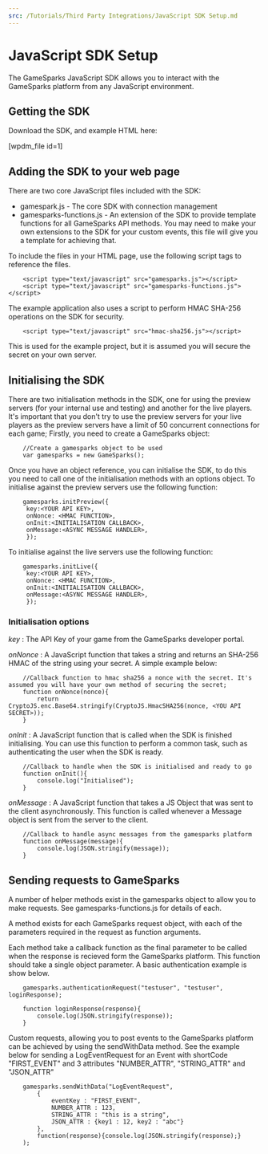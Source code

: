```yaml
---
src: /Tutorials/Third Party Integrations/JavaScript SDK Setup.md
---
```


# JavaScript SDK Setup

The GameSparks JavaScript SDK allows you to interact with the GameSparks platform from any JavaScript environment.

## Getting the SDK

Download the SDK, and example HTML here:

[wpdm_file id=1]

## Adding the SDK to your web page

There are two core JavaScript files included with the SDK:

* gamespark.js - The core SDK with connection management
* gamesparks-functions.js - An extension of the SDK to provide template functions for all GameSparks API methods. You may need to make your own extensions to the SDK for your custom events, this file will give you a template for achieving that.

To include the files in your HTML page, use the following script tags to reference the files.

```
    <script type="text/javascript" src="gamesparks.js"></script>
    <script type="text/javascript" src="gamesparks-functions.js"></script>
```

The example application also uses a script to perform HMAC SHA-256 operations on the SDK for security.

```
    <script type="text/javascript" src="hmac-sha256.js"></script>
```

This is used for the example project, but it is assumed you will secure the secret on your own server.

## Initialising the SDK

There are two initialisation methods in the SDK, one for using the preview servers (for your internal use and testing) and another for the live players. It's important that you don't try to use the preview servers for your live players as the preview servers have a limit of 50 concurrent connections for each game; Firstly, you need to create a GameSparks object:

```
    //Create a gamesparks object to be used
    var gamesparks = new GameSparks();
```

Once you have an object reference, you can initialise the SDK, to do this you need to call one of the initialisation methods with an options object. To initialise against the preview servers use the following function:

```
    gamesparks.initPreview({
     key:<YOUR API KEY>,
     onNonce: <HMAC FUNCTION>,
     onInit:<INITIALISATION CALLBACK>,
     onMessage:<ASYNC MESSAGE HANDLER>,
     });
```

To initialise against the live servers use the following function:

```
    gamesparks.initLive({
     key:<YOUR API KEY>,
     onNonce: <HMAC FUNCTION>,
     onInit:<INITIALISATION CALLBACK>,
     onMessage:<ASYNC MESSAGE HANDLER>,
     });
```

### Initialisation options

*key* : The API Key of your game from the GameSparks developer portal.

*onNonce* : A JavaScript function that takes a string and returns an SHA-256 HMAC of the string using your secret. A simple example below:

```
    //Callback function to hmac sha256 a nonce with the secret. It's assumed you will have your own method of securing the secret;
    function onNonce(nonce){
    	return CryptoJS.enc.Base64.stringify(CryptoJS.HmacSHA256(nonce, <YOU API SECRET>));
    }
```

*onInit* : A JavaScript function that is called when the SDK is finished initialising. You can use this function to perform a common task, such as authenticating the user when the SDK is ready.

```
    //Callback to handle when the SDK is initialised and ready to go
    function onInit(){
    	console.log("Initialised");
    }
```

*onMessage* : A JavaScript function that takes a JS Object that was sent to the client asynchronously. This function is called whenever a Message object is sent from the server to the client.

```
    //Callback to handle async messages from the gamesparks platform
    function onMessage(message){
    	console.log(JSON.stringify(message));
    }
```

## Sending requests to GameSparks

A number of helper methods exist in the gamesparks object to allow you to make requests. See gamesparks-functions.js for details of each.

A method exists for each GameSparks request object, with each of the parameters required in the request as function arguments.

Each method take a callback function as the final parameter to be called when the response is recieved form the GameSparks platform. This function should take a single object parameter. A basic authentication example is show below.

```
    gamesparks.authenticationRequest("testuser", "testuser", loginResponse);

    function loginResponse(response){
    	console.log(JSON.stringify(response));
    }
```

Custom requests, allowing you to post events to the GameSparks platform can be achieved by using the sendWithData method. See the example below for sending a LogEventRequest for an Event with shortCode "FIRST_EVENT" and 3 attributes "NUMBER_ATTR", "STRING_ATTR" and "JSON_ATTR"

```
    gamesparks.sendWithData("LogEventRequest",
        {
            eventKey : "FIRST_EVENT",
            NUMBER_ATTR : 123,
            STRING_ATTR : "this is a string",
            JSON_ATTR : {key1 : 12, key2 : "abc"}
        },
        function(response){console.log(JSON.stringify(response);}
    );
```
